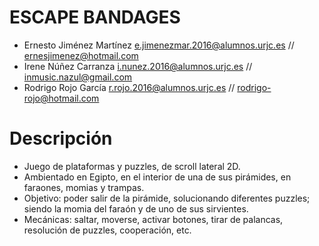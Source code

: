 ESCAPE BANDAGES
=================
- Ernesto Jiménez Martínez 	e.jimenezmar.2016@alumnos.urjc.es //	ernesjimenez@hotmail.com
- Irene Núñez Carranza 		i.nunez.2016@alumnos.urjc.es 	//	inmusic.nazul@gmail.com
- Rodrigo Rojo García		r.rojo.2016@alumnos.urjc.es 	//	rodrigo-rojo@hotmail.com
 
Descripción 
================= 
- Juego de plataformas y puzzles, de scroll lateral 2D. 
- Ambientado en Egipto, en el interior de una de sus pirámides, en faraones, momias y trampas. 
- Objetivo: poder salir de la pirámide, solucionando diferentes puzzles; siendo la momia del faraón y de uno de sus sirvientes. 
- Mecánicas: saltar, moverse, activar botones, tirar de palancas, resolución de puzzles, cooperación, etc.
